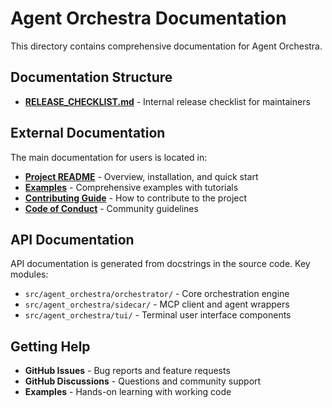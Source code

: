 # Agent Orchestra Documentation

This directory contains comprehensive documentation for Agent Orchestra.

## Documentation Structure

- **[RELEASE_CHECKLIST.md](RELEASE_CHECKLIST.md)** - Internal release checklist for maintainers

## External Documentation

The main documentation for users is located in:

- **[Project README](../README.md)** - Overview, installation, and quick start
- **[Examples](../examples/README.md)** - Comprehensive examples with tutorials
- **[Contributing Guide](../CONTRIBUTING.md)** - How to contribute to the project
- **[Code of Conduct](../CODE_OF_CONDUCT.md)** - Community guidelines

## API Documentation

API documentation is generated from docstrings in the source code. Key modules:

- `src/agent_orchestra/orchestrator/` - Core orchestration engine
- `src/agent_orchestra/sidecar/` - MCP client and agent wrappers
- `src/agent_orchestra/tui/` - Terminal user interface components

## Getting Help

- **GitHub Issues** - Bug reports and feature requests
- **GitHub Discussions** - Questions and community support
- **Examples** - Hands-on learning with working code